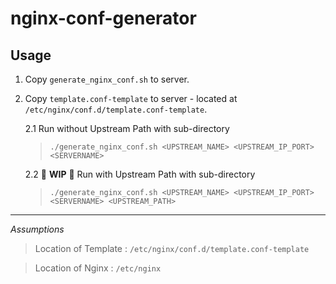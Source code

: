 # nginx-conf-generator

## Usage

1. Copy `generate_nginx_conf.sh` to server.
2. Copy `template.conf-template` to server - located at `/etc/nginx/conf.d/template.conf-template`.

    2.1 Run without Upstream Path with sub-directory

    > `./generate_nginx_conf.sh <UPSTREAM_NAME> <UPSTREAM_IP_PORT> <SERVERNAME>`

    2.2 🚧 **WIP** 🚧 Run with Upstream Path with sub-directory
    
    > `./generate_nginx_conf.sh <UPSTREAM_NAME> <UPSTREAM_IP_PORT> <SERVERNAME> <UPSTREAM_PATH>`


----

_Assumptions_

> Location of Template : `/etc/nginx/conf.d/template.conf-template`

> Location of Nginx : `/etc/nginx`